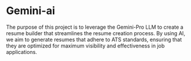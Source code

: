 # Gemini-ai

The purpose of this project is to leverage the Gemini-Pro LLM to create a resume builder that streamlines the resume creation process. By using AI, we aim to generate resumes that adhere to ATS standards, ensuring that they are optimized for maximum visibility and effectiveness in job applications.
